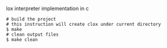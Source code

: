 lox interpreter implementation in c

```shell
# build the project
# this instruction will create clox under current directory
$ make
# clean output files
$ make clean
```
